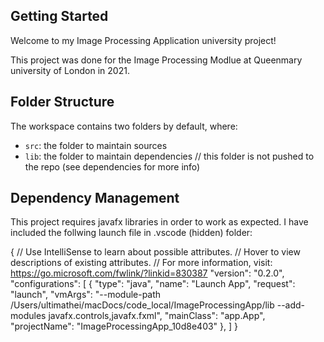 ## Getting Started

Welcome to my Image Processing Application university project!

This project was done for the Image Processing Modlue at Queenmary university of London in 2021.

## Folder Structure

The workspace contains two folders by default, where:

- `src`: the folder to maintain sources
- `lib`: the folder to maintain dependencies // this folder is not pushed to the repo (see dependencies for more info)

## Dependency Management

This project requires javafx libraries in order to work as expected.
I have included the follwing launch file in .vscode (hidden) folder:

{
    // Use IntelliSense to learn about possible attributes.
    // Hover to view descriptions of existing attributes.
    // For more information, visit: https://go.microsoft.com/fwlink/?linkid=830387
    "version": "0.2.0",
    "configurations": [
        {
            "type": "java",
            "name": "Launch App",
            "request": "launch",
            "vmArgs": "--module-path /Users/ultimathei/macDocs/code_local/ImageProcessingApp/lib --add-modules javafx.controls,javafx.fxml",
            "mainClass": "app.App",
            "projectName": "ImageProcessingApp_10d8e403"
        },
    ]
}

